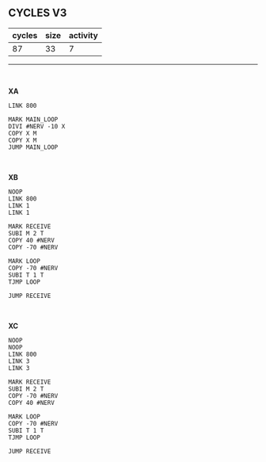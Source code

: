 ## CYCLES V3

| cycles | size | activity |
| ------ | ---- | -------- |
| 87 | 33 | 7 |
<hr>
<br>

**XA**

```
LINK 800

MARK MAIN_LOOP
DIVI #NERV -10 X
COPY X M
COPY X M
JUMP MAIN_LOOP
```

<br>

**XB**

```
NOOP
LINK 800
LINK 1
LINK 1

MARK RECEIVE
SUBI M 2 T
COPY 40 #NERV
COPY -70 #NERV

MARK LOOP
COPY -70 #NERV
SUBI T 1 T
TJMP LOOP

JUMP RECEIVE
```

<br>

**XC**

```
NOOP
NOOP
LINK 800
LINK 3
LINK 3

MARK RECEIVE
SUBI M 2 T
COPY -70 #NERV
COPY 40 #NERV

MARK LOOP
COPY -70 #NERV
SUBI T 1 T
TJMP LOOP

JUMP RECEIVE
```
